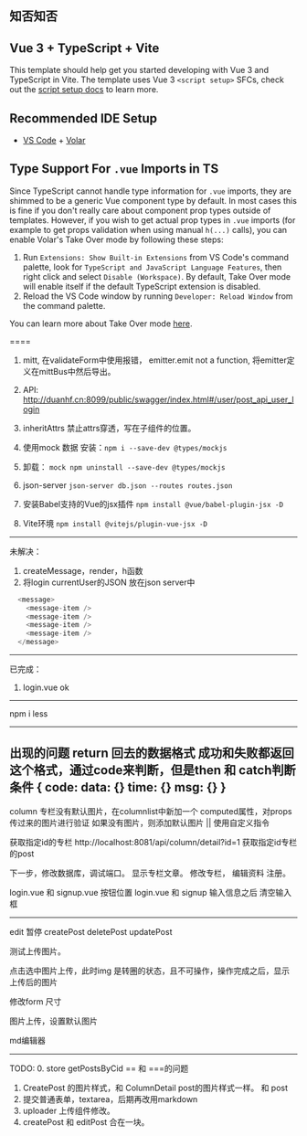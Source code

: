 
## 知否知否


## Vue 3 + TypeScript + Vite

This template should help get you started developing with Vue 3 and TypeScript in Vite. The template uses Vue 3 `<script setup>` SFCs, check out the [script setup docs](https://v3.vuejs.org/api/sfc-script-setup.html#sfc-script-setup) to learn more.

## Recommended IDE Setup

- [VS Code](https://code.visualstudio.com/) + [Volar](https://marketplace.visualstudio.com/items?itemName=Vue.volar)

## Type Support For `.vue` Imports in TS

Since TypeScript cannot handle type information for `.vue` imports, they are shimmed to be a generic Vue component type by default. In most cases this is fine if you don't really care about component prop types outside of templates. However, if you wish to get actual prop types in `.vue` imports (for example to get props validation when using manual `h(...)` calls), you can enable Volar's Take Over mode by following these steps:

1. Run `Extensions: Show Built-in Extensions` from VS Code's command palette, look for `TypeScript and JavaScript Language Features`, then right click and select `Disable (Workspace)`. By default, Take Over mode will enable itself if the default TypeScript extension is disabled.
2. Reload the VS Code window by running `Developer: Reload Window` from the command palette.

You can learn more about Take Over mode [here](https://github.com/johnsoncodehk/volar/discussions/471).


====

1. mitt, 在validateForm中使用报错， emitter.emit not a function, 将emitter定义在mittBus中然后导出。
2. API: http://duanhf.cn:8099/public/swagger/index.html#/user/post_api_user_login
3. inheritAttrs 禁止attrs穿透，写在子组件的位置。
4. 使用mock 数据 安装：`npm i --save-dev @types/mockjs` 
5. 卸载： `mock npm uninstall --save-dev @types/mockjs` 
6. json-server `json-server db.json --routes routes.json`


1. 安装Babel支持的Vue的jsx插件 `npm install @vue/babel-plugin-jsx -D`
2. Vite环境 `npm install @vitejs/plugin-vue-jsx -D`




---
未解决：
1. createMessage，render，h函数
2. 将login currentUser的JSON 放在json server中


```ts
  <message>
    <message-item />
    <message-item />
    <message-item />
    <message-item />
  </message>
```

---
已完成：
1. login.vue ok



----

npm i less


---

出现的问题
return 回去的数据格式
成功和失败都返回这个格式，通过code来判断，但是then  和 catch判断条件
{
  code:
  data: {}
  time: {}
  msg: {}
}
--

column 专栏没有默认图片，在columnlist中新加一个 computed属性，对props传过来的图片进行验证
如果没有图片，则添加默认图片 ||      使用自定义指令


获取指定id的专栏
http://localhost:8081/api/column/detail?id=1
获取指定id专栏的post


下一步，修改数据库，调试端口。
显示专栏文章。
修改专栏，
编辑资料
注册。


login.vue 和 signup.vue 按钮位置
login.vue 和 signup 输入信息之后 清空输入框

---
edit 暂停
createPost
deletePost
updatePost

测试上传图片。

点击选中图片上传，此时img 是转圈的状态，且不可操作，操作完成之后，显示上传后的图片

修改form 尺寸

图片上传，设置默认图片


md编辑器

---

TODO:
0. store getPostsByCid == 和 ===的问题
1. CreatePost 的图片样式，和 ColumnDetail post的图片样式一样。 和 post
2. 提交普通表单，textarea，后期再改用markdown
3. uploader 上传组件修改。
4. createPost 和 editPost 合在一块。